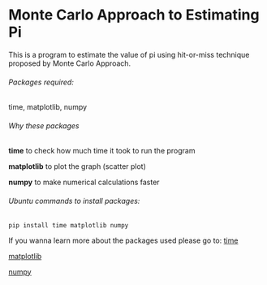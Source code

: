 # Monte Carlo Approach to Estimating Pi

This is a program to estimate the value of pi using hit-or-miss technique proposed by Monte Carlo Approach.

###### Packages required: 
time, matplotlib, numpy


###### Why these packages
**time** to check how much time it took to run the program

**matplotlib** to plot the graph (scatter plot)

**numpy** to make numerical calculations faster

###### Ubuntu commands to install packages:
`pip install time matplotlib numpy`

If you wanna learn more about the packages used please go to:
[time](https://docs.python.org/2/library/time.html)

[matplotlib](http://matplotlib.org/api/pyplot_api.html)

[numpy](https://docs.scipy.org/doc/numpy/)